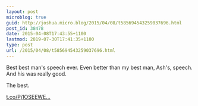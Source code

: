 ```yaml
---
layout: post
microblog: true
guid: http://joshua.micro.blog/2015/04/08/t585694543259037696.html
post_id: 38478
date: 2015-04-08T17:43:55+1100
lastmod: 2019-07-30T17:41:35+1100
type: post
url: /2015/04/08/t585694543259037696.html
---
```

Best best man's speech ever. Even better than my best man, Ash's, speech. And his was really good.

The best.

[t.co/Pj1OSEEWE...](https://t.co/Pj1OSEEWEZ)
